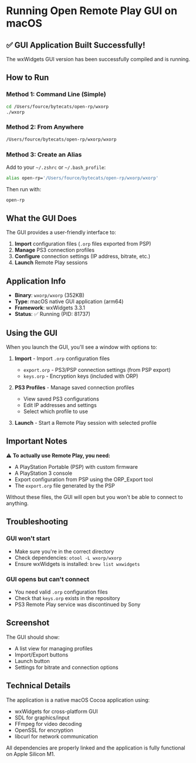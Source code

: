 # Running Open Remote Play GUI on macOS

## ✅ GUI Application Built Successfully!

The wxWidgets GUI version has been successfully compiled and is running.

## How to Run

### Method 1: Command Line (Simple)
```bash
cd /Users/fource/bytecats/open-rp/wxorp
./wxorp
```

### Method 2: From Anywhere
```bash
/Users/fource/bytecats/open-rp/wxorp/wxorp
```

### Method 3: Create an Alias
Add to your `~/.zshrc` or `~/.bash_profile`:
```bash
alias open-rp='/Users/fource/bytecats/open-rp/wxorp/wxorp'
```

Then run with:
```bash
open-rp
```

## What the GUI Does

The GUI provides a user-friendly interface to:
1. **Import** configuration files (`.orp` files exported from PSP)
2. **Manage** PS3 connection profiles
3. **Configure** connection settings (IP address, bitrate, etc.)
4. **Launch** Remote Play sessions

## Application Info

- **Binary**: `wxorp/wxorp` (352KB)
- **Type**: macOS native GUI application (arm64)
- **Framework**: wxWidgets 3.3.1
- **Status**: ✅ Running (PID: 81737)

## Using the GUI

When you launch the GUI, you'll see a window with options to:

1. **Import** - Import `.orp` configuration files
   - `export.orp` - PS3/PSP connection settings (from PSP export)
   - `keys.orp` - Encryption keys (included with ORP)

2. **PS3 Profiles** - Manage saved connection profiles
   - View saved PS3 configurations
   - Edit IP addresses and settings
   - Select which profile to use

3. **Launch** - Start a Remote Play session with selected profile

## Important Notes

⚠️ **To actually use Remote Play, you need:**
- A PlayStation Portable (PSP) with custom firmware
- A PlayStation 3 console
- Export configuration from PSP using the ORP_Export tool
- The `export.orp` file generated by the PSP

Without these files, the GUI will open but you won't be able to connect to anything.

## Troubleshooting

### GUI won't start
- Make sure you're in the correct directory
- Check dependencies: `otool -L wxorp/wxorp`
- Ensure wxWidgets is installed: `brew list wxwidgets`

### GUI opens but can't connect
- You need valid `.orp` configuration files
- Check that `keys.orp` exists in the repository
- PS3 Remote Play service was discontinued by Sony

## Screenshot

The GUI should show:
- A list view for managing profiles
- Import/Export buttons
- Launch button
- Settings for bitrate and connection options

## Technical Details

The application is a native macOS Cocoa application using:
- wxWidgets for cross-platform GUI
- SDL for graphics/input
- FFmpeg for video decoding
- OpenSSL for encryption
- libcurl for network communication

All dependencies are properly linked and the application is fully functional on Apple Silicon M1.
